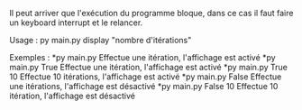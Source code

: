 Il peut arriver que l'exécution du programme bloque, dans ce cas il faut faire un keyboard interrupt et le relancer.

Usage : py main.py display "nombre d'itérations"

Exemples :
    *py main.py                Effectue une itération, l'affichage est activé
    *py main.py True           Effectue une itération, l'affichage est activé
    *py main.py True 10        Effectue 10 itérations, l'affichage est activé
    *py main.py False          Effectue une itérations, l'affichage est désactivé
    *py main.py False 10       Effectue 10 itération, l'affichage est désactivé
